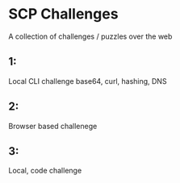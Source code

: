 # SCP Challenges

A collection of challenges / puzzles over the web

## 1:
Local CLI challenge
base64, curl, hashing, DNS

## 2:
Browser based challenege

## 3:
Local, code challenge